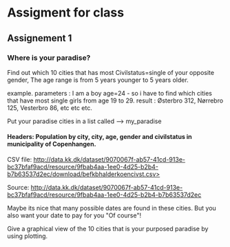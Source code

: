 # Assigment for class



## Assignement 1
### Where is your paradise?


Find out which 10 cities that has most Civilstatus=single of your opposite gender, The age range is from 5 years younger to 5 years older.

example. parameters : I am a boy age=24 - so i have to find which cities that have most single girls from age 19 to 29.
         result     : Østerbro 312, Nørrebro 125, Vesterbro 86, etc etc etc.
  

Put your paradise cities in a list called -->   my_paradise

#### Headers: Population by city, city, age, gender and civilstatus in municipality of Copenhangen.


CSV file:
http://data.kk.dk/dataset/9070067f-ab57-41cd-913e-bc37bfaf9acd/resource/9fbab4aa-1ee0-4d25-b2b4-b7b63537d2ec/download/befkbhalderkoencivst.csv>

Source:
http://data.kk.dk/dataset/9070067f-ab57-41cd-913e-bc37bfaf9acd/resource/9fbab4aa-1ee0-4d25-b2b4-b7b63537d2ec


Maybe its nice that many possible dates are found in these cities. But you also want your date to pay for you "Of course"!

Give a graphical view of the 10 cities that is your purposed paradise by using plotting.


















